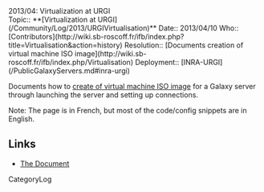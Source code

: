 <div class="title">2013/04: Virtualization at URGI</div>



<div class='logbox'>
 Topic:: **[Virtualization at URGI](/Community/Log/2013/URGIVirtualisation)**
 Date:: 2013/04/10
 Who:: [Contributors](http://wiki.sb-roscoff.fr/ifb/index.php?title=Virtualisation&action=history)
 Resolution:: [Documents creation of virtual machine ISO image](http://wiki.sb-roscoff.fr/ifb/index.php/Virtualisation)
 Deployment:: [INRA-URGI](/PublicGalaxyServers.md#inra-urgi)
</div>

Documents how to [create of virtual machine ISO image](http://wiki.sb-roscoff.fr/ifb/index.php/Virtualisation) for a Galaxy server through launching the server and setting up connections.

Note: The page is in French, but most of the code/config snippets are in English.

## Links

* [The Document](http://wiki.sb-roscoff.fr/ifb/index.php/Virtualisation)

CategoryLog

